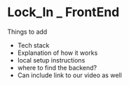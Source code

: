 # Lock_In _ FrontEnd

Things to add
- Tech stack
- Explanation of how it works
- local setup instructions
- where to find the backend?
- Can include link to our video as well

